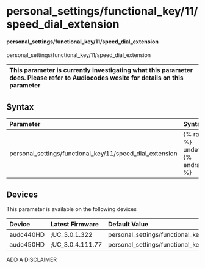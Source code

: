 ﻿---
description: personal_settings/functional_key/11/speed_dial_extension
search: false
---

# personal_settings/functional_key/11/speed_dial_extension

#### personal_settings/functional_key/11/speed_dial_extension

personal_settings/functional_key/11/speed_dial_extension


| This parameter is currently investigating what this parameter does. Please refer to Audiocodes wesite for details on this parameter | 
| :--- |

## Syntax
| Parameter | Syntax |
| :--- | :--- |
|personal_settings/functional_key/11/speed_dial_extension | {% raw %} undefined {% endraw %}|

## Devices
This parameter is available on the following devices

| Device | Latest Firmware | Default Value |
|:---|:---|:---|
| audc440HD | ;UC_3.0.1.322 | personal_settings/functional_key/11/speed_dial_extension= 
| audc450HD | ;UC_3.0.4.111.77 | personal_settings/functional_key/11/speed_dial_extension= 

ADD A DISCLAIMER
